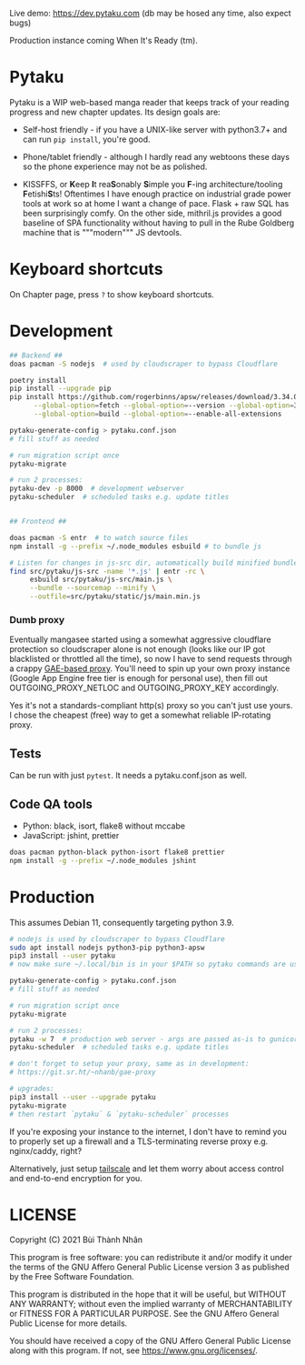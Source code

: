 Live demo: https://dev.pytaku.com (db may be hosed any time, also expect bugs)

Production instance coming When It's Ready (tm).

# Pytaku

Pytaku is a WIP web-based manga reader that keeps track of your reading
progress and new chapter updates. Its design goals are:

- Self-host friendly - if you have a UNIX-like server with python3.7+ and can
  run `pip install`, you're good.

- Phone/tablet friendly - although I hardly read any webtoons these days so the
  phone experience may not be as polished.

- KISSFFS, or **K**eep **I**t rea**S**onably **S**imple you **F**-ing
  architecture/tooling **F**etishi**S**ts! Oftentimes I have enough practice on
  industrial grade power tools at work so at home I want a change of pace.
  Flask + raw SQL has been surprisingly comfy. On the other side, mithril.js
  provides a good baseline of SPA functionality without having to pull in the
  Rube Goldberg machine that is """modern""" JS devtools.

# Keyboard shortcuts

On Chapter page, press `?` to show keyboard shortcuts.

# Development

```sh
## Backend ##
doas pacman -S nodejs  # used by cloudscraper to bypass Cloudflare

poetry install
pip install --upgrade pip
pip install https://github.com/rogerbinns/apsw/releases/download/3.34.0-r1/apsw-3.34.0-r1.zip \
      --global-option=fetch --global-option=--version --global-option=3.34.0 --global-option=--all \
      --global-option=build --global-option=--enable-all-extensions

pytaku-generate-config > pytaku.conf.json
# fill stuff as needed

# run migration script once
pytaku-migrate

# run 2 processes:
pytaku-dev -p 8000  # development webserver
pytaku-scheduler  # scheduled tasks e.g. update titles


## Frontend ##

doas pacman -S entr  # to watch source files
npm install -g --prefix ~/.node_modules esbuild # to bundle js

# Listen for changes in js-src dir, automatically build minified bundle:
find src/pytaku/js-src -name '*.js' | entr -rc \
     esbuild src/pytaku/js-src/main.js \
     --bundle --sourcemap --minify \
     --outfile=src/pytaku/static/js/main.min.js
```

### Dumb proxy

Eventually mangasee started using a somewhat aggressive cloudflare protection
so cloudscraper alone is not enough (looks like our IP got blacklisted or
throttled all the time), so now I have to send requests through a crappy
[GAE-based proxy](https://git.sr.ht/~nhanb/gae-proxy). You'll need to spin up
your own proxy instance (Google App Engine free tier is enough for personal
use), then fill out OUTGOING_PROXY_NETLOC and OUTGOING_PROXY_KEY accordingly.

Yes it's not a standards-compliant http(s) proxy so you can't just use yours. I
chose the cheapest (free) way to get a somewhat reliable IP-rotating proxy.

## Tests

Can be run with just `pytest`. It needs a pytaku.conf.json as well.

## Code QA tools

- Python: black, isort, flake8 without mccabe
- JavaScript: jshint, prettier

```sh
doas pacman python-black python-isort flake8 prettier
npm install -g --prefix ~/.node_modules jshint
```

# Production

This assumes Debian 11, consequently targeting python 3.9.

```sh
# nodejs is used by cloudscraper to bypass Cloudflare
sudo apt install nodejs python3-pip python3-apsw
pip3 install --user pytaku
# now make sure ~/.local/bin is in your $PATH so pytaku commands are usable

pytaku-generate-config > pytaku.conf.json
# fill stuff as needed

# run migration script once
pytaku-migrate

# run 2 processes:
pytaku -w 7  # production web server - args are passed as-is to gunicorn
pytaku-scheduler  # scheduled tasks e.g. update titles

# don't forget to setup your proxy, same as in development:
# https://git.sr.ht/~nhanb/gae-proxy

# upgrades:
pip3 install --user --upgrade pytaku
pytaku-migrate
# then restart `pytaku` & `pytaku-scheduler` processes
```

If you're exposing your instance to the internet, I don't have to remind you to
properly set up a firewall and a TLS-terminating reverse proxy e.g.
nginx/caddy, right?

Alternatively, just setup [tailscale](https://tailscale.com/) and let them
worry about access control and end-to-end encryption for you.

# LICENSE

Copyright (C) 2021  Bùi Thành Nhân

This program is free software: you can redistribute it and/or modify it under
the terms of the GNU Affero General Public License version 3 as published by
the Free Software Foundation.

This program is distributed in the hope that it will be useful, but WITHOUT ANY
WARRANTY; without even the implied warranty of MERCHANTABILITY or FITNESS FOR A
PARTICULAR PURPOSE.  See the GNU Affero General Public License for more
details.

You should have received a copy of the GNU Affero General Public License along
with this program.  If not, see <https://www.gnu.org/licenses/>.
